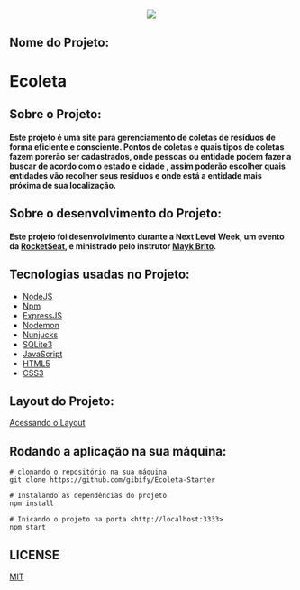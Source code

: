 <h1 align="center">
<img src="https://github.com/gibifyOfficial/Ecoleta/blob/master/public/assets/template-ecoleta.png">
</h1>

 ## Nome do Projeto:
 # Ecoleta
 ## Sobre o  Projeto:
 #### Este projeto é uma site para gerenciamento de coletas de resíduos de forma eficiente e consciente. Pontos de coletas e quais tipos de coletas fazem porerão ser cadastrados, onde pessoas ou entidade podem fazer a buscar de acordo com o estado e cidade , assim poderão escolher quais entidades vão recolher seus resíduos e onde está a entidade mais próxima de sua localização.
 ## Sobre o desenvolvimento do Projeto:
 #### Este projeto foi desenvolvimento durante a Next Level Week, um evento da [RocketSeat](https://rocketseat.com.br), e ministrado pelo instrutor [Mayk Brito](https://github.com/maykbrito).
 
 ## Tecnologias usadas no Projeto:
 * [NodeJS](https://nodejs.org/en/docs/)
 * [Npm](https://www.npmjs.com/get-npm)
 * [ExpressJS](https://expressjs.com/)
 * [Nodemon](https://nodemon.io/)
 * [Nunjucks](https://mozilla.github.io/nunjucks/templating.html)
 * [SQLite3](https://www.sqlite.org/docs.html)
 * [JavaScript](https://www.javascript.com/)
 * [HTML5](https://developer.mozilla.org/en-US/docs/Web/Guide/HTML/HTML5)
 * [CSS3](https://developer.mozilla.org/en-US/docs/Archive/CSS3)
 
 ## Layout do Projeto:
 [Acessando o Layout](https://www.figma.com/file/Byw4X5etg8VCmezueyhzkC/Ecoleta-(Starter)?node-id=136%3A546)
  
 ## Rodando a aplicação na sua máquina:
 
 ```shell 
 # clonando o repositório na sua máquina
 git clone https://github.com/gibify/Ecoleta-Starter
 
 # Instalando as dependências do projeto
 npm install
 
 # Inicando o projeto na porta <http://localhost:3333>
 npm start
 
 ```
 
 ## LICENSE
 [MIT](https://github.com/gibifyOfficial/Ecoleta/blob/master/LICENSE)
  
